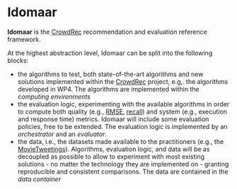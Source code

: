Idomaar
===================

**Idomaar** is the [CrowdRec](http://www.crowdrec.eu) recommendation and evaluation reference framework.

At the highest abstraction level, Idomaar can be split into the following blocks:
* the algorithms to test, both state-of-the-art algorithms and new solutions implemented within the [CrowdRec](http://www.crowdrec.eu) project, e.g,. the algorithms developed in WP4.
The algorithms are implemented within the *computing environments*
* the evaluation logic, experimenting with the available algorithms in order to compute both quality (e.g., [RMSE](http://www.recsyswiki.com/wiki/Root_mean_square_error), [recall](http://www.recsyswiki.com/wiki/Recall)) and system (e.g., execution and response time) metrics. Idomaar will include some evaluation policies, free to be extended.
The evaluation logic is implemented by an *orchestrator* and an *evaluator*.
* the data, i.e., the datasets made available to the practitioners (e.g., the [MovieTweetings](https://github.com/sidooms/MovieTweetings)). 
Algorithms, evaluation logic, and data will be as decoupled as possible to allow to experiment with most existing solutions - no matter the technology they are implemented on - granting reproducible and consistent comparisons.
The data are contained in the *data container*

